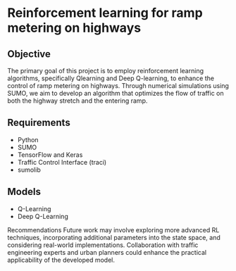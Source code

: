 # Reinforcement learning for ramp metering on highways

## Objective
The primary goal of this project is to employ reinforcement learning algorithms, specifically Qlearning and Deep Q-learning, to enhance the control of ramp metering on highways. Through numerical simulations using SUMO, we aim to develop an algorithm that optimizes the flow of traffic on both the highway stretch and the entering ramp.

## Requirements
- Python
- SUMO
- TensorFlow and Keras
- Traffic Control Interface (traci)
- sumolib  

## Models
- Q-Learning
- Deep Q-Learning  

Recommendations
Future work may involve exploring more advanced RL techniques, incorporating additional parameters into the state space, and considering real-world implementations. Collaboration with traffic engineering experts and urban planners could enhance the practical applicability of the developed model.
